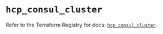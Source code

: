 # `hcp_consul_cluster`

Refer to the Terraform Registry for docs: [`hcp_consul_cluster`](https://registry.terraform.io/providers/hashicorp/hcp/0.95.1/docs/resources/consul_cluster).
